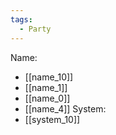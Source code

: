 ```yaml
---
tags:
  - Party
---
```

Name:
- [[name_10]]
- [[name_1]]
- [[name_0]]
- [[name_4]]
System:
- [[system_10]]
